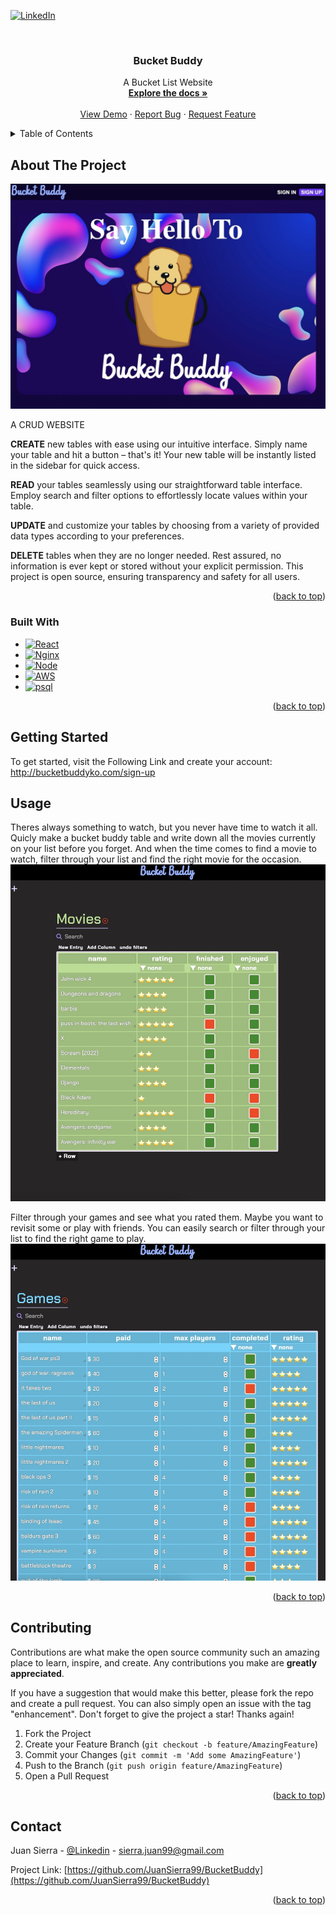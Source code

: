 <a name="readme-top"></a>

<!-- PROJECT SHIELDS -->
<!--
*** I'm using markdown "reference style" links for readability.
*** Reference links are enclosed in brackets [ ] instead of parentheses ( ).
*** See the bottom of this document for the declaration of the reference variables
-->

[![LinkedIn][linkedin-shield]][linkedin-url]

<!-- PROJECT LOGO -->
<br />
<div align="center">
<!--   <a href="https://github.com/JuanSierra99/BucketBuddy">
    <img src="public/buddy.png" alt="Logo" width="80" height="80">
  </a> -->

<h3 align="center">Bucket Buddy</h3>

  <p align="center">
    A Bucket List Website
    <br />
    <a href="https://github.com/JuanSierra99/BucketBuddy"><strong>Explore the docs »</strong></a>
    <br />
    <br />
    <a href="https://github.com/JuanSierra99/BucketBuddy">View Demo</a>
    ·
    <a href="https://github.com/JuanSierra99/BucketBuddy/issues">Report Bug</a>
    ·
    <a href="https://github.com/JuanSierra99/BucketBuddy/issues">Request Feature</a>
  </p>
</div>

<!-- TABLE OF CONTENTS -->
<details>
  <summary>Table of Contents</summary>
  <ol>
    <li>
      <a href="#about-the-project">About The Project</a>
      <ul>
        <li><a href="#built-with">Built With</a></li>
      </ul>
    </li>
    <li>
      <a href="#getting-started">Getting Started</a>
    </li>
    <li><a href="#usage">Usage</a></li>
    <li><a href="#contributing">Contributing</a></li>
    <li><a href="#contact">Contact</a></li>
  </ol>
</details>

<!-- ABOUT THE PROJECT -->

## About The Project

[![Homescreen][HomeScreen-screenshot]](https://example.com)

A CRUD WEBSITE

**CREATE** new tables with ease using our intuitive interface. Simply name your table and hit a button – that's it! Your new table will be instantly listed in the sidebar for quick access.

**READ** your tables seamlessly using our straightforward table interface. Employ search and filter options to effortlessly locate values within your table.

**UPDATE** and customize your tables by choosing from a variety of provided data types according to your preferences.

**DELETE** tables when they are no longer needed. Rest assured, no information is ever kept or stored without your explicit permission. This project is open source, ensuring transparency and safety for all users.

<p align="right">(<a href="#readme-top">back to top</a>)</p>

### Built With

- [![React][React.js]][React-url]
- [![Nginx][Nginx]][Nginx-url]
- [![Node][Node.js]][Node.js-url]
- [![AWS][AWSEC2]][AWSEC2-url]
- [![psql][psql]][psql-url]

<p align="right">(<a href="#readme-top">back to top</a>)</p>

<!-- GETTING STARTED -->

## Getting Started

To get started, visit the Following Link and create your account: http://bucketbuddyko.com/sign-up

<!-- USAGE EXAMPLES -->

## Usage

Theres always something to watch, but you never have time to watch it all. Quicly make a bucket buddy table and write down all the movies currently on your list before you forget. And when the time comes to find a movie to watch, filter through your list and find the right movie for the occasion.
[![Movies Table][movies-table-screenshot]](http://www.bucketbuddyko.com./sign-up)

Filter through your games and see what you rated them. Maybe you want to revisit some or play with friends. You can easily search or filter through your list to find the right game to play.
[![Games Table][games-table-screenshot]](http://www.bucketbuddyko.com./sign-up)

<p align="right">(<a href="#readme-top">back to top</a>)</p>

<!-- CONTRIBUTING -->

## Contributing

Contributions are what make the open source community such an amazing place to learn, inspire, and create. Any contributions you make are **greatly appreciated**.

If you have a suggestion that would make this better, please fork the repo and create a pull request. You can also simply open an issue with the tag "enhancement".
Don't forget to give the project a star! Thanks again!

1. Fork the Project
2. Create your Feature Branch (`git checkout -b feature/AmazingFeature`)
3. Commit your Changes (`git commit -m 'Add some AmazingFeature'`)
4. Push to the Branch (`git push origin feature/AmazingFeature`)
5. Open a Pull Request

<p align="right">(<a href="#readme-top">back to top</a>)</p>

<!-- CONTACT -->

## Contact

Juan Sierra - [@Linkedin](https://www.linkedin.com/in/juan-sierra-971837120/) - sierra.juan99@gmail.com

Project Link: [https://github.com/JuanSierra99/BucketBuddy](https://github.com/JuanSierra99/BucketBuddy)

<p align="right">(<a href="#readme-top">back to top</a>)</p>

<!-- MARKDOWN LINKS & IMAGES -->
<!-- https://www.markdownguide.org/basic-syntax/#reference-style-links -->

[linkedin-shield]: https://img.shields.io/badge/-LinkedIn-black.svg?style=for-the-badge&logo=linkedin&colorB=555
[linkedin-url]: https://www.linkedin.com/in/juan-sierra-971837120/
[React.js]: https://img.shields.io/badge/React-20232A?style=for-the-badge&logo=react&logoColor=61DAFB
[React-url]: https://reactjs.org/
[Nginx]: https://img.shields.io/badge/Nginx%20-%20Web%20Server%2FReverse%20Proxy?style=for-the-badge&logo=Nginx&logoColor=green&labelColor=gray&color=gray
[Nginx-url]: https://www.nginx.com
[AWSEC2]: https://img.shields.io/badge/AWS%20EC2%20-%20Cloud%20hosting?style=for-the-badge&logo=Amazon&logoColor=white&labelColor=orange&color=white
[AWSEC2-url]: https://aws.amazon.com/pm/ec2/?trk=9cd376cd-1c18-46f2-9f75-0e1cdbca94c5&sc_channel=ps&ef_id=CjwKCAiAqNSsBhAvEiwAn_tmxSfrfEnW87ds6mwuLZGhoUCfhKpMQsMzjE-0MlqBOCbE3gq46tRMuRoCUo0QAvD_BwE:G:s&s_kwcid=AL!4422!3!651751059333!e!!g!!aws%20ec2%20server!19852662176!145019190377&gclid=CjwKCAiAqNSsBhAvEiwAn_tmxSfrfEnW87ds6mwuLZGhoUCfhKpMQsMzjE-0MlqBOCbE3gq46tRMuRoCUo0QAvD_BwE
[psql]: https://img.shields.io/badge/Postgre%20sql%20-%20Database%20Management%20System?style=for-the-badge&logo=postgresql&logoColor=rgb(30%2C144%2C255)&labelColor=gray&color=rgb(30%2C144%2C255)
[psql-url]: https://www.postgresql.org/about/
[Node.js]: https://img.shields.io/badge/Node.js%20-%20API?style=for-the-badge&logo=node.js&logoColor=white&labelColor=rgb(0%2C120%2C0)&color=rgb(0%2C150%2C0)
[Node.js-url]: https://nodejs.org/en/about
[Homescreen-screenshot]: /public/Demo/homescreen.jpeg
[movies-table-screenshot]: /public/Demo/Movies-table-usage.jpeg
[games-table-screenshot]: /public/Demo/Games-table-screenshot.jpeg
